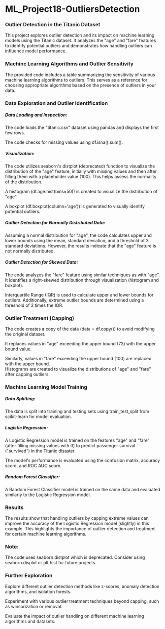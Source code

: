 # ML_Project18-OutliersDetection

### Outlier Detection in the Titanic Dataset
This project explores outlier detection and its impact on machine learning models using the Titanic dataset. It analyzes the "age" and "fare" features to identify potential outliers and demonstrates how handling outliers can influence model performance.

### Machine Learning Algorithms and Outlier Sensitivity

The provided code includes a table summarizing the sensitivity of various machine learning algorithms to outliers. This serves as a reference for choosing appropriate algorithms based on the presence of outliers in your data.

### Data Exploration and Outlier Identification

##### Data Loading and Inspection:

The code loads the "titanic.csv" dataset using pandas and displays the first few rows.

The code checks for missing values using df.isna().sum().

##### Visualization:

The code utilizes seaborn's distplot (deprecated) function to visualize the distribution of the "age" feature, initially with missing values and then after filling them with a placeholder value (100). This helps assess the normality of the distribution.

A histogram (df.age.hist(bins=50)) is created to visualize the distribution of "age".

A boxplot (df.boxplot(column='age')) is generated to visually identify potential outliers.

##### Outlier Detection for Normally Distributed Data:

Assuming a normal distribution for "age", the code calculates upper and lower bounds using the mean, standard deviation, and a threshold of 3 standard deviations. However, the results indicate that the "age" feature is not normally distributed.

##### Outlier Detection for Skewed Data:

The code analyzes the "fare" feature using similar techniques as with "age". It identifies a right-skewed distribution through visualization (histogram and boxplot).

Interquartile Range (IQR) is used to calculate upper and lower bounds for outliers. Additionally, extreme outlier bounds are determined using a threshold of 3 times the IQR.

### Outlier Treatment (Capping)

The code creates a copy of the data (data = df.copy()) to avoid modifying the original dataset.

It replaces values in "age" exceeding the upper bound (73) with the upper bound value.

Similarly, values in "fare" exceeding the upper bound (100) are replaced with the upper bound.
\
Histograms are created to visualize the distributions of "age" and "fare" after capping outliers.

### Machine Learning Model Training

##### Data Splitting:

The data is split into training and testing sets using train_test_split from scikit-learn for model evaluation.

##### Logistic Regression:

A Logistic Regression model is trained on the features "age" and "fare" (after filling missing values with 0) to predict passenger survival ("survived") in the Titanic disaster.

The model's performance is evaluated using the confusion matrix, accuracy score, and ROC AUC score.

##### Random Forest Classifier:

A Random Forest Classifier model is trained on the same data and evaluated similarly to the Logistic Regression model.

### Results

The results show that handling outliers by capping extreme values can improve the accuracy of the Logistic Regression model (slightly) in this example. This highlights the importance of outlier detection and treatment for certain machine learning algorithms.

### Note:

The code uses seaborn.distplot which is deprecated. Consider using seaborn.displot or plt.hist for future projects.

### Further Exploration

Explore different outlier detection methods like z-scores, anomaly detection algorithms, and isolation forests.

Experiment with various outlier treatment techniques beyond capping, such as winsorization or removal.

Evaluate the impact of outlier handling on different machine learning algorithms and datasets.
